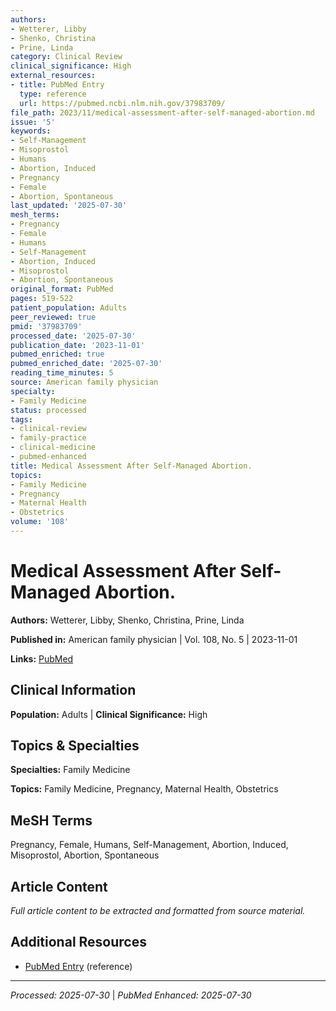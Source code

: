 ```yaml
---
authors:
- Wetterer, Libby
- Shenko, Christina
- Prine, Linda
category: Clinical Review
clinical_significance: High
external_resources:
- title: PubMed Entry
  type: reference
  url: https://pubmed.ncbi.nlm.nih.gov/37983709/
file_path: 2023/11/medical-assessment-after-self-managed-abortion.md
issue: '5'
keywords:
- Self-Management
- Misoprostol
- Humans
- Abortion, Induced
- Pregnancy
- Female
- Abortion, Spontaneous
last_updated: '2025-07-30'
mesh_terms:
- Pregnancy
- Female
- Humans
- Self-Management
- Abortion, Induced
- Misoprostol
- Abortion, Spontaneous
original_format: PubMed
pages: 519-522
patient_population: Adults
peer_reviewed: true
pmid: '37983709'
processed_date: '2025-07-30'
publication_date: '2023-11-01'
pubmed_enriched: true
pubmed_enriched_date: '2025-07-30'
reading_time_minutes: 5
source: American family physician
specialty:
- Family Medicine
status: processed
tags:
- clinical-review
- family-practice
- clinical-medicine
- pubmed-enhanced
title: Medical Assessment After Self-Managed Abortion.
topics:
- Family Medicine
- Pregnancy
- Maternal Health
- Obstetrics
volume: '108'
---
```


# Medical Assessment After Self-Managed Abortion.

**Authors:** Wetterer, Libby, Shenko, Christina, Prine, Linda

**Published in:** American family physician | Vol. 108, No. 5 | 2023-11-01

**Links:** [PubMed](https://pubmed.ncbi.nlm.nih.gov/37983709/)

## Clinical Information

**Population:** Adults | **Clinical Significance:** High

## Topics & Specialties

**Specialties:** Family Medicine

**Topics:** Family Medicine, Pregnancy, Maternal Health, Obstetrics

## MeSH Terms

Pregnancy, Female, Humans, Self-Management, Abortion, Induced, Misoprostol, Abortion, Spontaneous

## Article Content

*Full article content to be extracted and formatted from source material.*

## Additional Resources

- [PubMed Entry](https://pubmed.ncbi.nlm.nih.gov/37983709/) (reference)

---

*Processed: 2025-07-30* | *PubMed Enhanced: 2025-07-30*
